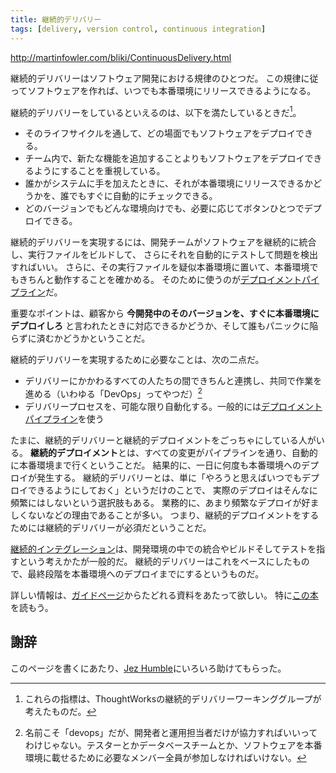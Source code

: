 ```yaml
---
title: 継続的デリバリー
tags: [delivery, version control, continuous integration]
---
```


http://martinfowler.com/bliki/ContinuousDelivery.html

継続的デリバリーはソフトウェア開発における規律のひとつだ。
この規律に従ってソフトウェアを作れば、いつでも本番環境にリリースできるようになる。

継続的デリバリーをしているといえるのは、以下を満たしているときだ[^1]。

* そのライフサイクルを通して、どの場面でもソフトウェアをデプロイできる。
* チーム内で、新たな機能を追加することよりもソフトウェアをデプロイできるようにすることを重視している。
* 誰かがシステムに手を加えたときに、それが本番環境にリリースできるかどうかを、誰でもすぐに自動的にチェックできる。
* どのバージョンでもどんな環境向けでも、必要に応じてボタンひとつでデプロイできる。

継続的デリバリーを実現するには、開発チームがソフトウェアを継続的に統合し、実行ファイルをビルドして、
さらにそれを自動的にテストして問題を検出すればいい。
さらに、その実行ファイルを疑似本番環境に置いて、本番環境でもきちんと動作することを確かめる。
そのために使うのが[デプロイメントパイプライン](/DeploymentPipeline)だ。

重要なポイントは、顧客から
**今開発中のそのバージョンを、すぐに本番環境にデプロイしろ**
と言われたときに対応できるかどうか、そして誰もパニックに陥らずに済むかどうかということだ。

継続的デリバリーを実現するために必要なことは、次の二点だ。

* デリバリーにかかわるすべての人たちの間できちんと連携し、共同で作業を進める（いわゆる「DevOps」ってやつだ）[^2]
* デリバリープロセスを、可能な限り自動化する。一般的には[デプロイメントパイプライン](/DevelopmentPipeline)を使う

たまに、継続的デリバリーと継続的デプロイメントをごっちゃにしている人がいる。
**継続的デプロイメント**とは、すべての変更がパイプラインを通り、自動的に本番環境まで行くということだ。
結果的に、一日に何度も本番環境へのデプロイが発生する。
継続的デリバリーとは、単に「やろうと思えばいつでもデプロイできるようにしておく」というだけのことで、
実際のデプロイはそんなに頻繁にはしないという選択肢もある。
業務的に、あまり頻繁なデプロイが好ましくないなどの理由であることが多い。
つまり、継続的デプロイメントをするためには継続的デリバリーが必須だということだ。

[継続的インテグレーション](http://martinfowler.com/articles/continuousIntegration.html)は、開発環境の中での統合やビルドそしてテストを指すという考えかたが一般的だ。
継続的デリバリーはこれをベースにしたもので、最終段階を本番環境へのデプロイまでにするというものだ。

詳しい情報は、[ガイドページ](http://martinfowler.com/delivery.html)からたどれる資料をあたって欲しい。
特に[この本](http://martinfowler.com/books/continuousDelivery.html)を読もう。

## 謝辞

このページを書くにあたり、[Jez Humble](http://continuousdelivery.com/)にいろいろ助けてもらった。

[^1]: これらの指標は、ThoughtWorksの継続的デリバリーワーキンググループが考えたものだ。

[^2]: 名前こそ「devops」だが、開発者と運用担当者だけが協力すればいいってわけじゃない。テスターとかデータベースチームとか、ソフトウェアを本番環境に載せるために必要なメンバー全員が参加しなければいけない。
